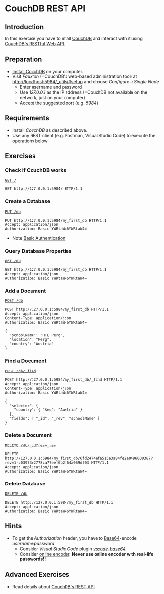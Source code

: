 # CouchDB REST API

## Introduction

In this exercise you have to intall [CouchDB](http://couchdb.apache.org/#download) and interact with it using [CouchDB's RESTful Web API](http://docs.couchdb.org/en/2.1.0/api/index.html).

## Preparation

* [Install CouchDB](http://couchdb.apache.org/#download) on your computer.
* Visit *Fauxton* (=CouchDB's web-based administration tool) at [http://localhost:5984/_utils/#setup](http://localhost:5984/_utils/#setup) and choose *Configure a Single Node*
  * Enter username and password
  * Use *127.0.0.1* as the IP address (=CouchDB not available on the network, just on your computer)
  * Accept the suggested port (e.g. *5984*)


## Requirements

* Install *CouchDB* as described above.
* Use any REST client (e.g. Postman, Visual Studio Code) to execute the operations below


## Exercises

### Check if CouchDB works

[`GET /`](http://docs.couchdb.org/en/2.1.0/api/server/common.html)
```
GET http://127.0.0.1:5984/ HTTP/1.1
```

### Create a Database

[`PUT /db`](http://docs.couchdb.org/en/2.1.0/api/database/common.html)
```
PUT http://127.0.0.1:5984/my_first_db HTTP/1.1
Accept: application/json
Authorization: Basic YWRtaW46YWRtaW4=
```
* Note [Basic Authentication](https://developer.mozilla.org/en-US/docs/Web/HTTP/Authentication)


### Query Database Properties

[`GET /db`](http://docs.couchdb.org/en/2.1.0/api/database/common.html)
```
GET http://127.0.0.1:5984/my_first_db HTTP/1.1
Accept: application/json
Authorization: Basic YWRtaW46YWRtaW4=
```


### Add a Document

[`POST /db`](http://docs.couchdb.org/en/2.1.0/api/database/common.html)
```
POST http://127.0.0.1:5984/my_first_db HTTP/1.1
Accept: application/json
Content-Type: application/json
Authorization: Basic YWRtaW46YWRtaW4=

{
  "schoolName": "HTL Perg", 
  "location": "Perg", 
  "country": "Austria" 
}
```


### Find a Document

[`POST /db/_find`](http://docs.couchdb.org/en/2.1.0/api/database/find.html)
```
POST http://127.0.0.1:5984/my_first_db/_find HTTP/1.1
Accept: application/json
Content-Type: application/json
Authorization: Basic YWRtaW46YWRtaW4=

{
  "selector": { 
    "country": { "$eq": "Austria" } 
  }, 
  "fields": [ "_id", "_rev", "schoolName" ] 
}
```


### Delete a Document

[`DELETE /db/_id?rev=_rev`](http://docs.couchdb.org/en/2.1.0/api/document/common.html)
```
DELETE http://127.0.0.1:5984/my_first_db/6fd2474efa515a3a84fe2e0496000387?rev=1-c03973c2778ca77eef6b2f64a069df03 HTTP/1.1
Accept: application/json
Authorization: Basic YWRtaW46YWRtaW4=
```


### Delete Database

[`DELETE /db`](http://docs.couchdb.org/en/2.1.0/api/database/common.html)
```
DELETE http://127.0.0.1:5984/my_first_db HTTP/1.1
Accept: application/json
Authorization: Basic YWRtaW46YWRtaW4=
```


## Hints

* To get the *Authorization* header, you have to [Base64](https://en.wikipedia.org/wiki/Base64)-encode *username:password*
  * Consider *Visual Studio Code* plugin [*vscode-base64*](https://marketplace.visualstudio.com/items?itemName=adamhartford.vscode-base64)
  * Consider [online encoder](https://www.base64decode.org/). **Never use online encoder with real-life passwords!!**


## Advanced Exercises

* Read details about [CouchDB's REST API](http://docs.couchdb.org/en/2.1.0/api/index.html)
